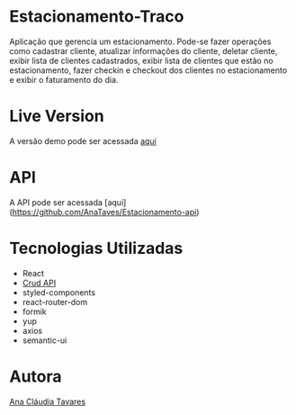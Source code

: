 # Estacionamento-Traco
Aplicação que gerencia um estacionamento. Pode-se fazer operações como cadastrar cliente, atualizar informações do cliente, deletar cliente, exibir lista de clientes cadastrados, exibir lista de clientes que estão no estacionamento, fazer checkin e  checkout dos clientes no estacionamento e exibir o faturamento do dia.

# Live Version
A versão demo pode ser acessada [aqui](https://csb-x47cr.netlify.app)

# API
A API pode ser acessada [aqui] (https://github.com/AnaTaves/Estacionamento-api)

# Tecnologias Utilizadas
- React
- [Crud API](https://github.com/AnaTaves/Estacionamento-api)
- styled-components
- react-router-dom
- formik
- yup
- axios
- semantic-ui

# Autora
[Ana Cláudia Tavares](https://www.linkedin.com/in/ana-cl%C3%A1udia-tavares-a842a6102/)
